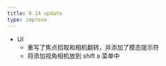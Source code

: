 ```yaml
---
title: 0.14 update
type: improve
---
```


+ UI
    + 重写了焦点拾取和相机翻转，并添加了模态提示符
    + 将添加视角相机放到 shift a 菜单中
